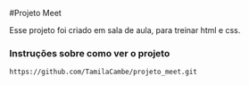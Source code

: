 #Projeto Meet 

Esse projeto foi criado em sala de aula, para treinar html e css.

### Instruções sobre como ver o projeto

```shell
https://github.com/TamilaCambe/projeto_meet.git